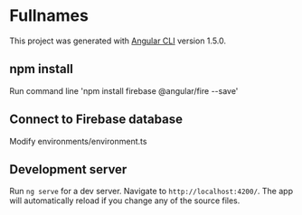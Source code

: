 
# Fullnames
This project was generated with [Angular CLI](https://github.com/angular/angular-cli) version 1.5.0.

## npm install
Run command line 'npm install firebase @angular/fire --save'

## Connect to Firebase database
Modify environments/environment.ts 


## Development server
Run `ng serve` for a dev server. Navigate to `http://localhost:4200/`. The app will automatically reload if you change any of the source files.

